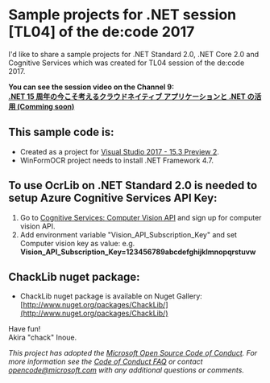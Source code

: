 # Sample projects for .NET session [TL04] of the de:code 2017

I'd like to share a sample projects for .NET Standard 2.0, .NET Core 2.0 and Cognitive Services which was created for TL04 session of the de:code 2017.

**You can see the session video on the Channel 9:<br/>
[.NET 15 周年の今こそ考えるクラウドネイティブ アプリケーションと .NET の活用 (Comming soon)](https://channel9.msdn.com/Events/de-code/2017/TL04)**

## This sample code is:

*   Created as a project for [Visual Studio 2017 - 15.3 Preview 2](https://www.visualstudio.com/vs/preview/).
*   WinFormOCR project needs to install .NET Framework 4.7.

## To use OcrLib on .NET Standard 2.0 is needed to setup Azure Cognitive Services API Key:
1. Go to [Cognitive Services: Computer Vision API](https://azure.microsoft.com/ja-jp/try/cognitive-services/?api=computer-vision) and sign up for computer vision API.
2. Add environment variable "Vision_API_Subscription_Key" and set Computer vision key as value: e.g. **Vision_API_Subscription_Key=123456789abcdefghijklmnopqrstuvw**
## ChackLib nuget package:

* ChackLib nuget package is available on Nuget Gallery: [http://www.nuget.org/packages/ChackLib/](http://www.nuget.org/packages/ChackLib/)

Have fun!<br/>
Akira "chack" Inoue.

*This project has adopted the [Microsoft Open Source Code of Conduct](https://opensource.microsoft.com/codeofconduct/). For more information see the [Code of Conduct FAQ](https://opensource.microsoft.com/codeofconduct/faq/) or contact [opencode@microsoft.com](mailto:opencode@microsoft.com) with any additional questions or comments.*

